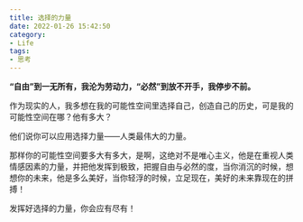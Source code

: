 ```yaml
---
title: 选择的力量
date: 2022-01-26 15:42:50
category:
- Life
tags:
- 思考
---
```


**“自由”到一无所有，我沦为劳动力，“必然”到放不开手，我停步不前。**

作为现实的人，我多想在我的可能性空间里选择自己，创造自己的历史，可是我的可能性空间在哪？他有多大？

他们说你可以应用选择力量——人类最伟大的力量。

那样你的可能性空间要多大有多大，是啊，这绝对不是唯心主义，他是在重视人类情感因素的力量，并把他发挥到极致，把握自由与必然的度，当你消沉的时候，想想你的未来，他是多么美好，当你轻浮的时候，立足现在，美好的未来靠现在的拼搏！

发挥好选择的力量，你会应有尽有！
